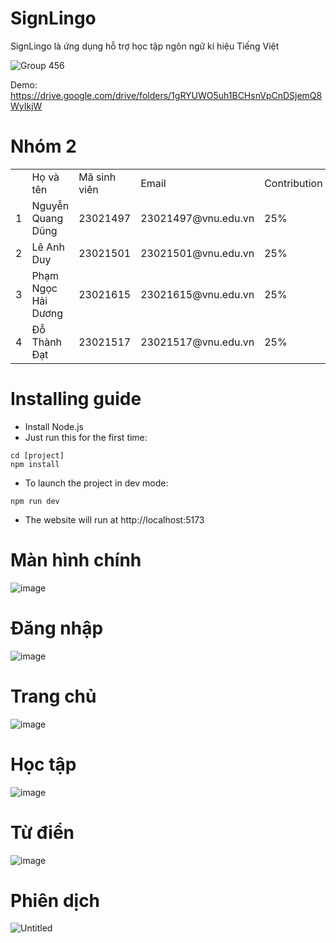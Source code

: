 # SignLingo
SignLingo là ứng dụng hỗ trợ học tập ngôn ngữ kí hiệu Tiếng Việt

![Group 456](https://github.com/user-attachments/assets/b59a3f30-3697-4780-8494-48678e70d2a1)

Demo: https://drive.google.com/drive/folders/1gRYUWO5uh1BCHsnVpCnDSjemQ8WyIkjW

# Nhóm 2
<center>
	<table>
		<th>
			<td>Họ và tên</td>
			<td>Mã sinh viên</td>
			<td>Email</td>
			<td>Contribution</td>
		</th>
		<tr>
			<td>1</td>
			<td>Nguyễn Quang Dũng</td>
			<td>23021497</td>
			<td>23021497@vnu.edu.vn</td>
			<td>25%</td>
		</tr>
		<tr>
			<td>2</td>
			<td>Lê Anh Duy</td>
			<td>23021501</td>
			<td>23021501@vnu.edu.vn</td>
			<td>25%</td>
		</tr>
		<tr>
			<td>3</td>
			<td>Phạm Ngọc Hải Dương</td>
			<td>23021615</td>
			<td>23021615@vnu.edu.vn</td>
			<td>25%</td>
		</tr>
    <tr>
			<td>4</td>
			<td>Đỗ Thành Đạt</td>
			<td>23021517</td>
			<td>23021517@vnu.edu.vn</td>
			<td>25%</td>
		</tr>
	</table>
</center>

# Installing guide
- Install Node.js
- Just run this for the first time:
```
cd [project]
npm install
```
- To launch the project in dev mode:
```
npm run dev
```

- The website will run at http://localhost:5173

# Màn hình chính
![image](https://github.com/user-attachments/assets/d1498d32-8f1f-4fa4-9b4a-a1d388c7840a)

# Đăng nhập
![image](https://github.com/user-attachments/assets/d1178471-3451-4e77-889e-517c9fdfd614)

# Trang chủ
![image](https://github.com/user-attachments/assets/725af08f-ce46-4d5a-8d4d-eed0fe8491bb)

# Học tập
![image](https://github.com/user-attachments/assets/f9c91660-a119-424d-b855-55b56b43143e)

# Từ điển
![image](https://github.com/user-attachments/assets/7fbe6187-85a9-45be-9f02-fada351bc274)

# Phiên dịch
![Untitled](https://github.com/user-attachments/assets/3bc2e600-e9a6-4092-9cda-f66282360fbe)


